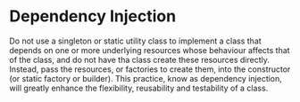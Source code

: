 # Dependency Injection

Do not use a singleton or static utility class to implement a class that depends on one or more
underlying resources whose behaviour affects that of the class, and do not have tha class create these resources directly. Instead, pass
the resources, or factories to create them, into the constructor (or static factory or builder). This practice, know as
dependency injection, will greatly enhance the flexibility, reusability and testability of a class. 